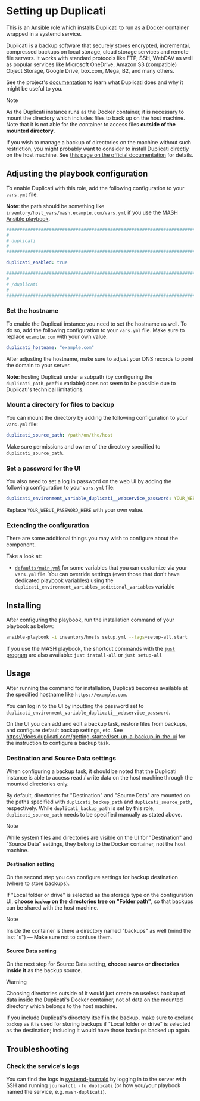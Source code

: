 <!--
SPDX-FileCopyrightText: 2020 - 2024 MDAD project contributors
SPDX-FileCopyrightText: 2020 - 2024 Slavi Pantaleev
SPDX-FileCopyrightText: 2020 Aaron Raimist
SPDX-FileCopyrightText: 2020 Chris van Dijk
SPDX-FileCopyrightText: 2020 Dominik Zajac
SPDX-FileCopyrightText: 2020 Mickaël Cornière
SPDX-FileCopyrightText: 2022 François Darveau
SPDX-FileCopyrightText: 2022 Julian Foad
SPDX-FileCopyrightText: 2022 Warren Bailey
SPDX-FileCopyrightText: 2023 Antonis Christofides
SPDX-FileCopyrightText: 2023 Felix Stupp
SPDX-FileCopyrightText: 2023 Pierre 'McFly' Marty
SPDX-FileCopyrightText: 2024 - 2025 Suguru Hirahara

SPDX-License-Identifier: AGPL-3.0-or-later
-->

# Setting up Duplicati

This is an [Ansible](https://www.ansible.com/) role which installs [Duplicati](https://duplicati.com) to run as a [Docker](https://www.docker.com/) container wrapped in a systemd service.

Duplicati is a backup software that securely stores encrypted, incremental, compressed backups on local storage, cloud storage services and remote file servers. It works with standard protocols like FTP, SSH, WebDAV as well as popular services like Microsoft OneDrive, Amazon S3 (compatible) Object Storage, Google Drive, box.com, Mega, B2, and many others.

See the project's [documentation](https://docs.duplicati.com) to learn what Duplicati does and why it might be useful to you.

>[!NOTE]
> As the Duplicati instance runs as the Docker container, it is necessary to mount the directory which includes files to back up on the host machine. Note that it is not able for the container to access files **outside of the mounted directory**.
>
> If you wish to manage a backup of directories on the machine without such restriction, you might probably want to consider to install Duplicati directly on the host machine. See [this page on the official documentation](https://docs.duplicati.com/getting-started/installation) for details.

## Adjusting the playbook configuration

To enable Duplicati with this role, add the following configuration to your `vars.yml` file.

**Note**: the path should be something like `inventory/host_vars/mash.example.com/vars.yml` if you use the [MASH Ansible playbook](https://github.com/mother-of-all-self-hosting/mash-playbook).

```yaml
########################################################################
#                                                                      #
# duplicati                                                            #
#                                                                      #
########################################################################

duplicati_enabled: true

########################################################################
#                                                                      #
# /duplicati                                                           #
#                                                                      #
########################################################################
```

### Set the hostname

To enable the Duplicati instance you need to set the hostname as well. To do so, add the following configuration to your `vars.yml` file. Make sure to replace `example.com` with your own value.

```yaml
duplicati_hostname: "example.com"
```

After adjusting the hostname, make sure to adjust your DNS records to point the domain to your server.

**Note**: hosting Duplicati under a subpath (by configuring the `duplicati_path_prefix` variable) does not seem to be possible due to Duplicati's technical limitations.

### Mount a directory for files to backup

You can mount the directory by adding the following configuration to your `vars.yml` file:

```yaml
duplicati_source_path: /path/on/the/host
```

Make sure permissions and owner of the directory specified to `duplicati_source_path`.

### Set a password for the UI

You also need to set a log in password on the web UI by adding the following configuration to your `vars.yml` file:

```yaml
duplicati_environment_variable_duplicati__webservice_password: YOUR_WEBUI_PASSWORD_HERE
```

Replace `YOUR_WEBUI_PASSWORD_HERE` with your own value.

### Extending the configuration

There are some additional things you may wish to configure about the component.

Take a look at:

- [`defaults/main.yml`](../defaults/main.yml) for some variables that you can customize via your `vars.yml` file. You can override settings (even those that don't have dedicated playbook variables) using the `duplicati_environment_variables_additional_variables` variable

## Installing

After configuring the playbook, run the installation command of your playbook as below:

```sh
ansible-playbook -i inventory/hosts setup.yml --tags=setup-all,start
```

If you use the MASH playbook, the shortcut commands with the [`just` program](https://github.com/mother-of-all-self-hosting/mash-playbook/blob/main/docs/just.md) are also available: `just install-all` or `just setup-all`

## Usage

After running the command for installation, Duplicati becomes available at the specified hostname like `https://example.com`.

You can log in to the UI by inputting the password set to `duplicati_environment_variable_duplicati__webservice_password`.

On the UI you can add and edit a backup task, restore files from backups, and configure default backup settings, etc. See <https://docs.duplicati.com/getting-started/set-up-a-backup-in-the-ui> for the instruction to configure a backup task.

### Destination and Source Data settings

When configuring a backup task, it should be noted that the Duplicati instance is able to access read / write data on the host machine through the mounted directories only.

By default, directories for "Destination" and "Source Data" are mounted on the paths specified with `duplicati_backup_path` and `duplicati_source_path`, respectively. While `duplicati_backup_path` is set by this role, `duplicati_source_path` needs to be specified manually as stated above.

>[!NOTE]
> While system files and directories are visible on the UI for "Destination" and "Source Data" settings, they belong to the Docker container, not the host machine.

#### Destination setting

On the second step you can configure settings for backup destination (where to store backups).

If "Local folder or drive" is selected as the storage type on the configuration UI, **choose `backup` on the directories tree on "Folder path"**, so that backups can be shared with the host machine.

>[!NOTE]
> Inside the container is there a directory named "backups" as well (mind the last "s") — Make sure not to confuse them.

#### Source Data setting

On the next step for Source Data setting, **choose `source` or directories inside it** as the backup source.

>[!WARNING]
> Choosing directories outside of it would just create an useless backup of data inside the Duplicati's Docker container, not of data on the mounted directory which belongs to the host machine.

If you include Duplicati's directory itself in the backup, make sure to exclude `backup` as it is used for storing backups if "Local folder or drive" is selected as the destination; including it would have those backups backed up again.

## Troubleshooting

### Check the service's logs

You can find the logs in [systemd-journald](https://www.freedesktop.org/software/systemd/man/systemd-journald.service.html) by logging in to the server with SSH and running `journalctl -fu duplicati` (or how you/your playbook named the service, e.g. `mash-duplicati`).
